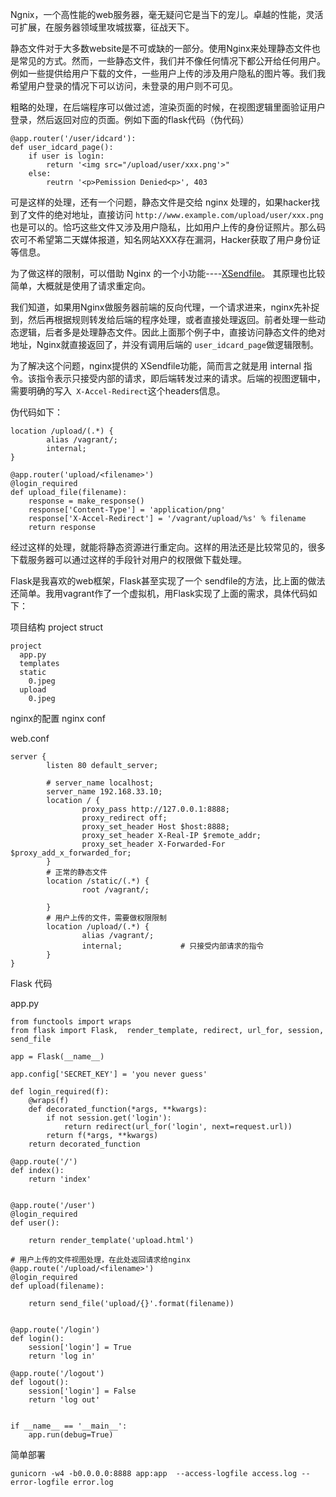 Ngnix，一个高性能的web服务器，毫无疑问它是当下的宠儿。卓越的性能，灵活可扩展，在服务器领域里攻城拔寨，征战天下。

静态文件对于大多数website是不可或缺的一部分。使用Nginx来处理静态文件也是常见的方式。然而，一些静态文件，我们并不像任何情况下都公开给任何用户。例如一些提供给用户下载的文件，一些用户上传的涉及用户隐私的图片等。我们我希望用户登录的情况下可以访问，未登录的用户则不可见。

粗略的处理，在后端程序可以做过滤，渲染页面的时候，在视图逻辑里面验证用户登录，然后返回对应的页面。例如下面的flask代码（伪代码）

    @app.router('/user/idcard'):
    def user_idcard_page():
        if user is login:
            return '<img src="/upload/user/xxx.png'>"
        else:
            reutrn '<p>Pemission Denied<p>', 403

可是这样的处理，还有一个问题，静态文件是交给 nginx 处理的，如果hacker找到了文件的绝对地址，直接访问 `http://www.example.com/upload/user/xxx.png`也是可以的。恰巧这些文件又涉及用户隐私，比如用户上传的身份证照片。那么码农可不希望第二天媒体报道，知名网站XXX存在漏洞，Hacker获取了用户身份证等信息。 

为了做这样的限制，可以借助 Nginx 的一个小功能----[XSendfile](http://wiki.nginx.org/XSendfile)。 其原理也比较简单，大概就是使用了请求重定向。

我们知道，如果用Nginx做服务器前端的反向代理，一个请求进来，nginx先补捉到，然后再根据规则转发给后端的程序处理，或者直接处理返回。前者处理一些动态逻辑，后者多是处理静态文件。因此上面那个例子中，直接访问静态文件的绝对地址，Nginx就直接返回了，并没有调用后端的 `user_idcard_page`做逻辑限制。

为了解决这个问题，nginx提供的 XSendfile功能，简而言之就是用 internal 指令。该指令表示只接受内部的请求，即后端转发过来的请求。后端的视图逻辑中，需要明确的写入` X-Accel-Redirect`这个headers信息。

伪代码如下：

    location /upload/(.*) {
            alias /vagrant/;
            internal;
    }

    @app.router('upload/<filename>')
    @login_required
    def upload_file(filename):
        response = make_response()
        response['Content-Type'] = 'application/png'
        response['X-Accel-Redirect'] = '/vagrant/upload/%s' % filename
        return response
                
经过这样的处理，就能将静态资源进行重定向。这样的用法还是比较常见的，很多下载服务器可以通过这样的手段针对用户的权限做下载处理。

Flask是我喜欢的web框架，Flask甚至实现了一个 sendfile的方法，比上面的做法还简单。我用vagrant作了一个虚拟机，用Flask实现了上面的需求，具体代码如下：

项目结构
project struct

    project
      app.py
      templates
      static
        0.jpeg
      upload
        0.jpeg
        

nginx的配置 nginx conf
 
web.conf

    server {
            listen 80 default_server;
            
            # server_name localhost;
            server_name 192.168.33.10;
            location / {
                    proxy_pass http://127.0.0.1:8888;
                    proxy_redirect off;
                    proxy_set_header Host $host:8888;
                    proxy_set_header X-Real-IP $remote_addr;
                    proxy_set_header X-Forwarded-For $proxy_add_x_forwarded_for;
            }
            # 正常的静态文件
            location /static/(.*) {
                    root /vagrant/;
    
            }
            # 用户上传的文件，需要做权限限制
            location /upload/(.*) {
                    alias /vagrant/;
                    internal;             # 只接受内部请求的指令
            }
    }
    
Flask 代码

app.py

    
    from functools import wraps
    from flask import Flask,  render_template, redirect, url_for, session, send_file
    
    app = Flask(__name__)
    
    app.config['SECRET_KEY'] = 'you never guess'
    
    def login_required(f):
        @wraps(f)
        def decorated_function(*args, **kwargs):
            if not session.get('login'):
                return redirect(url_for('login', next=request.url))
            return f(*args, **kwargs)
        return decorated_function
    
    @app.route('/')
    def index():
        return 'index'
    
    
    @app.route('/user')
    @login_required
    def user():

        return render_template('upload.html')
    
    # 用户上传的文件视图处理，在此处返回请求给nginx
    @app.route('/upload/<filename>')
    @login_required
    def upload(filename):
    
        return send_file('upload/{}'.format(filename))
    
    
    @app.route('/login')
    def login():
        session['login'] = True
        return 'log in'
    
    @app.route('/logout')
    def logout():
        session['login'] = False
        return 'log out'
    
    
    if __name__ == '__main__':
        app.run(debug=True)



简单部署

    gunicorn -w4 -b0.0.0.0:8888 app:app  --access-logfile access.log --error-logfile error.log



